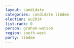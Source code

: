 ```yaml
---
layout: candidate
categories: candidate libdem
election: eu2014
list-rank: 0
person: graham-watson
region: south-west
party: libdem
---
```

